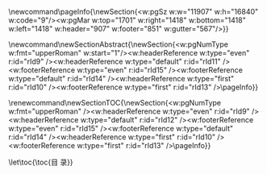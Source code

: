 \newcommand\pageInfo{\newSection{<w:pgSz w:w="11907" w:h="16840" w:code="9"/><w:pgMar w:top="1701" w:right="1418" w:bottom="1418" w:left="1418" w:header="907" w:footer="851" w:gutter="567"/>}}

\newcommand\newSectionAbstract{\newSection{<w:pgNumType w:fmt="upperRoman" w:start="1"/><w:headerReference w:type="even" r:id="rId9" /><w:headerReference w:type="default" r:id="rId11" /><w:footerReference w:type="even" r:id="rId15" /><w:footerReference w:type="default" r:id="rId14" /><w:headerReference w:type="first" r:id="rId10" /><w:footerReference w:type="first" r:id="rId13" />\pageInfo}}

\renewcommand\newSectionTOC{\newSection{<w:pgNumType w:fmt="upperRoman" /><w:headerReference w:type="even" r:id="rId9" /><w:headerReference w:type="default" r:id="rId12" /><w:footerReference w:type="even" r:id="rId15" /><w:footerReference w:type="default" r:id="rId14" /><w:headerReference w:type="first" r:id="rId10" /><w:footerReference w:type="first" r:id="rId13" />\pageInfo}}

\let\toc{\toc{目    录}}
